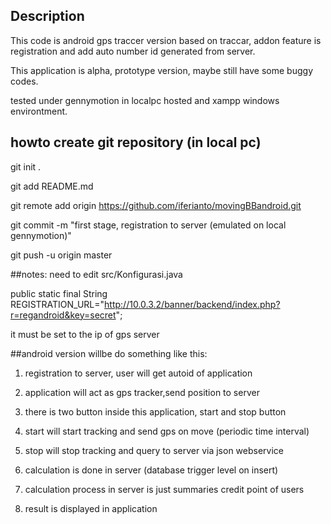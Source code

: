 ## Description
This code is android gps traccer version based on traccar, addon feature is registration
and add auto number id generated from server.

This application is alpha, prototype version, maybe still have some buggy codes.

tested under gennymotion in localpc hosted and xampp windows environtment.


## howto create git repository (in local pc)

git init .

git add README.md

git remote add origin https://github.com/iferianto/movingBBandroid.git

git commit -m "first stage, registration to server (emulated on local gennymotion)"

git push -u origin master

##notes:
need to edit src/Konfigurasi.java

public static final String REGISTRATION_URL="http://10.0.3.2/banner/backend/index.php?r=regandroid&key=secret";

it must be set to the ip of gps server

##android version willbe do something like this:

1. registration to server, user will get autoid of application

2. application will act as gps tracker,send position to server

3. there is two button inside this application, start and stop button

4. start will start tracking and send gps on move (periodic time interval)

5. stop will stop tracking and query to server via json webservice

6. calculation is done in server (database trigger level on insert)

7. calculation process in server is just summaries credit point of users

8. result is displayed in application

